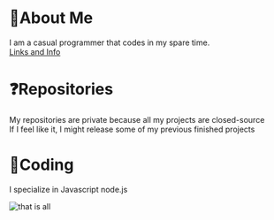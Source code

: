 # 📑About Me
I am a casual programmer that codes in my spare time.  
[Links and Info](https://discord.bio/p/sb93)   

# ❓Repositories
My repositories are private because all my projects are closed-source  
If I feel like it, I might release some of my previous finished projects

# 🔑Coding
I specialize in Javascript node.js

![that is all](https://i.imgur.com/X1Skvqn.gif)
